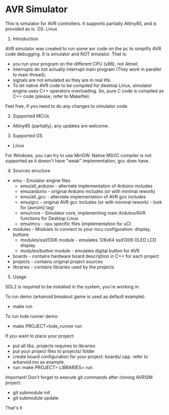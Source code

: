 # AVR Simulator

This is simulator for AVR controllers.
It supports partially Attiny85, and is provided as is.
OS: Linux

1. Introduction

AVR simulator was created to run some avr code on the pc to simplify AVR code debugging.
It is simulator and NOT emulator. That is:

 * you run your program on the different CPU (x86), not Atmel;
 * interrupts do not actually interrupt main program (They work in parallel to main thread);
 * signals are not emulated as they are in real life.
 * To let native AVR code to be compiled for desktop Linux, simulator engine uses C++ operators overloading. So, pure C code is compiled as C++ code (please, refer to Makefile).

Feel free, if you need to do any changes to simulator code.

2. Supported MCUs

 * Attiny85 (partially), any updates are welcome.
 
3. Supported OS

 * Linux

For Windows, you can try to use MinGW. Native MSVC compiler is not supported as it doesn't have "weak" implementation, gcc does have.

4. Sources structure

 * emu          - Emulator engine files
   * emu/alt_arduino - alternate implementation of Arduino includes
   * emu/arduino     - original Arduino includes (or with minimal rework)
   * emu/alt_gcc     - alternate implementation of AVR gcc includes
   * emu/gcc         - original AVR gcc includes (or with minimal rework) - look for [avrsim] tag)
   * emu/core        - Simulator core, implementing main Arduino/AVR functions for Desktop Linux
   * emu/mcu         - cpu specific files (implementation for uC)
 * modules  - Modules to connect to your mcu configuration: display, buttons
   * modules/ssd1306 module - emulates 128x64 ssd1306 OLED LCD display
   * modules/button module  - emulates digital button for AVR
 * boards       - contains hardware board description in C++ for each project
 * projects     - contains original project sources
 * libraries    - contains libraries used by the projects

5. Usage

 SDL2 is required to be installed in the system, you're working in.

 To run demo (arkanoid breakout game is used as default example):

 * make run

 To run lode runner demo:
 * make PROJECT=lode_runner run

 If you want to place your project:
 * put all libs, projects requires to libraries
 * put your project files to projects/<name> folder
 * create board configuration for your project: boards/<name>.cpp.
    refer to arkanoid.ino as example.
 * run: make PROJECT=<name> LIBRARIES=<list> run

Important! Don't forget to execute git commands after cloning AVRSIM project:
 * git submodule init
 * git submodule update

That's it
